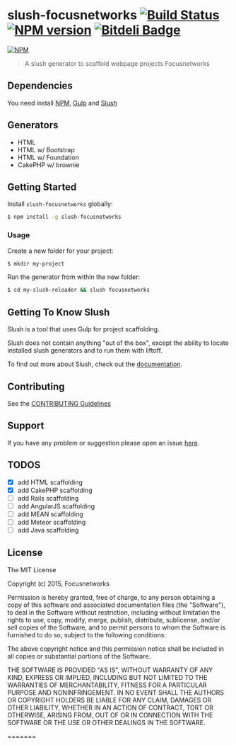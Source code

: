# slush-focusnetworks [![Build Status](https://secure.travis-ci.org/focusnetworks/slush-focusnetworks.png?branch=master)](https://travis-ci.org/focusnetworks/slush-focusnetworks) [![NPM version](https://badge-me.herokuapp.com/api/npm/slush-focusnetworks.png)](http://badges.enytc.com/for/npm/slush-focusnetworks) [![Bitdeli Badge](https://d2weczhvl823v0.cloudfront.net/focusnetworks/slush-focusnetworks/trend.png)](https://bitdeli.com/free "Bitdeli Badge")

[![NPM](https://nodei.co/npm/slush-focusnetworks.png?downloads=true&stars=true)](https://nodei.co/npm/slush-focusnetworks/)

> A slush generator to scaffold webpage projects Focusnetworks

## Dependencies
You need install [NPM](http://www.npmjs.com/), [Gulp](http://gulpjs.com/) and [Slush](http://slushjs.github.io/#/)

## Generators
* HTML
* HTML w/ Bootstrap
* HTML w/ Foundation
* CakePHP w/ brownie

## Getting Started

Install `slush-focusnetworks` globally:

```bash
$ npm install -g slush-focusnetworks
```

### Usage

Create a new folder for your project:

```bash
$ mkdir my-project
```

Run the generator from within the new folder:

```bash
$ cd my-slush-reloader && slush focusnetworks
```

## Getting To Know Slush

Slush is a tool that uses Gulp for project scaffolding.

Slush does not contain anything "out of the box", except the ability to locate installed slush generators and to run them with liftoff.

To find out more about Slush, check out the [documentation](https://github.com/klei/slush).

## Contributing

See the [CONTRIBUTING Guidelines](https://github.com/focusnetworks/slush-focusnetworks/blob/master/CONTRIBUTING.md)

## Support
If you have any problem or suggestion please open an issue [here](https://github.com/focusnetworks/slush-focusnetworks/issues).

## TODOS

- [x] add HTML scaffolding
- [x] add CakePHP scaffolding
- [ ] add Rails scaffolding
- [ ] add AngularJS scaffolding
- [ ] add MEAN scaffolding
- [ ] add Meteor scaffolding
- [ ] add Java scaffolding

## License

The MIT License

Copyright (c) 2015, Focusnetworks

Permission is hereby granted, free of charge, to any person
obtaining a copy of this software and associated documentation
files (the "Software"), to deal in the Software without
restriction, including without limitation the rights to use,
copy, modify, merge, publish, distribute, sublicense, and/or sell
copies of the Software, and to permit persons to whom the
Software is furnished to do so, subject to the following
conditions:

The above copyright notice and this permission notice shall be
included in all copies or substantial portions of the Software.

THE SOFTWARE IS PROVIDED "AS IS", WITHOUT WARRANTY OF ANY KIND,
EXPRESS OR IMPLIED, INCLUDING BUT NOT LIMITED TO THE WARRANTIES
OF MERCHANTABILITY, FITNESS FOR A PARTICULAR PURPOSE AND
NONINFRINGEMENT. IN NO EVENT SHALL THE AUTHORS OR COPYRIGHT
HOLDERS BE LIABLE FOR ANY CLAIM, DAMAGES OR OTHER LIABILITY,
WHETHER IN AN ACTION OF CONTRACT, TORT OR OTHERWISE, ARISING
FROM, OUT OF OR IN CONNECTION WITH THE SOFTWARE OR THE USE OR
OTHER DEALINGS IN THE SOFTWARE.

=======
